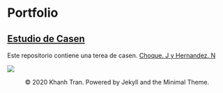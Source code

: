 # Portfolio

## [Estudio de Casen](https://github.com/YosaByte/Taller_4.git)
Este repositorio contiene una terea de casen. [Choque. J y Hernandez. N](https://iopscience.iop.org/article/10.3847/1538-4357/ac3833)

![](images/Colorindo.png)

<center>© 2020 Khanh Tran. Powered by Jekyll and the Minimal Theme.</center>
